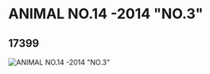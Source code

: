 # ANIMAL NO.14 -2014 "NO.3"
## 17399
![ANIMAL NO.14 -2014 "NO.3"](https://lc-www-live-s.legocdn.com/media/bricks/5/2/6070539.jpg)